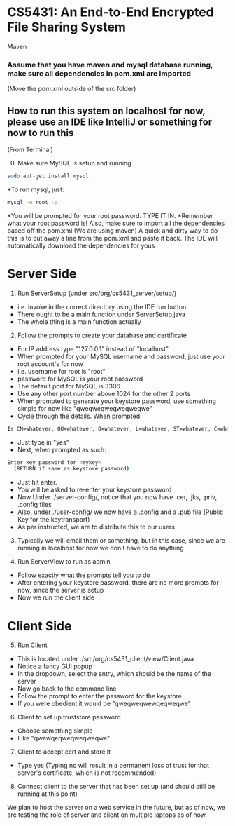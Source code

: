 # CS5431: An End-to-End Encrypted File Sharing System 

Maven

### Assume that you have maven and mysql database running, make sure all dependencies in pom.xml are imported

(Move the pom.xml outside of the src folder)

## How to run this system on localhost for now, please use an IDE like IntelliJ or something for now to run this ###
(From Terminal)

0. Make sure MySQL is setup and running
  ```sh
  sudo apt-get install mysql
  ```
  *To run mysql, just:
  ```sh
  mysql -u root -p
  ```
  *You will be prompted for your root password. TYPE IT IN.
  *Remember what your root password is!
  Also, make sure to import all the dependencies based off the pom.xml (We are using maven)
  A quick and dirty way to do this is to cut away a line from the pom.xml and paste it back. 
  The IDE will automatically download the dependencies for yous

# Server Side
1. Run ServerSetup (under src/org/cs5431_server/setup/)
  * i.e. invoke in the correct directory using the IDE run button
  * There ought to be a main function under ServerSetup.java 
  * The whole thing is a main function actually 

2. Follow the prompts to create your database and certificate
  * For IP address type "127.0.0.1" instead of "localhost"
  * When prompted for your MySQL username and password, just use your root account's for now
  * i.e. username for root is "root"
  * password for MySQL is your root password
  * The default port for MySQL is 3306
  * Use any other port number above 1024 for the other 2 ports
  * When prompted to generate your keystore password, use something simple for now like "qweqweqweqweqweqwe"
  * Cycle through the details. When prompted:
  ```sh
  Is CN=whatever, OU=whatever, O=whatever, L=whatever, ST=whatever, C=whatever correct?
  ```
  * Just type in "yes"
  * Next, when prompted as such:
  ```sh
  Enter key password for <mykey>
    (RETURN if same as keystore password):  
  ```
  * Just hit enter.
  * You will be asked to re-enter your keystore password 
  * Now Under ./server-config/, notice that you now have .cer, .jks, .priv, .config files
  * Also, under ./user-config/ we now have a .config and a .pub file (Public Key for the keytransport)
  * As per instructed, we are to distribute this to our users
3. Typically we will email them or something, but in this case, since we are running in localhost for now
   we don't have to do anything

4. Run ServerView to run as admin
  * Follow exactly what the prompts tell you to do
  * After entering your keystore password, there are no more prompts for now, since the server is setup
  * Now we run the client side

# Client Side

5. Run Client
  * This is located under ./src/org/cs5431_client/view/Client.java
  * Notice a fancy GUI popup
  * In the dropdown, select the entry, which should be the name of the server
  * Now go back to the command line
  * Follow the prompt to enter the password for the keystore
  * If you were obedient it would be "qweqweqwewqeqweqwe"
6. Client to set up truststore password
  * Choose something simple
  * Like "qwewqeqweqweqweqwe"
7. Client to accept cert and store it
  * Type yes (Typing no will result in a permanent loss of trust for that server's certificate, which is not recommended)
8. Connect client to the server that has been set up (and should still be running at this point)

We plan to host the server on a web service in the future, but as of now, we are testing the role of server and client
on multiple laptops as of now.

